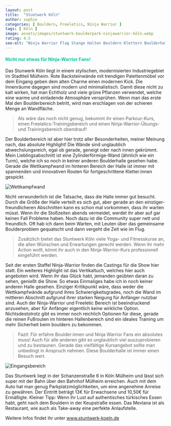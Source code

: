 ```yaml
---
layout: post
title:  "Stuntwerk Köln"
author: sophie
categories: [ Bouldern, Freeletics, Ninja Warrior ]
tags: [ Köln ]
image: assets/images/stuntwerk-boulderpark-ninjawarrior-köln.webp
rating: 4.5
seo-alt: "Ninja Warrior Flag Stange Halten Bouldern Klettern Boulderhalle Köln Stuntwerk Wettkampf"
---
```

#### <span style="color:#00c5a1">Nicht nur etwas für Ninja-Warrior Fans!</span>
Das Stunwerk Köln liegt in einem stylischen, modernisierten Industriegebiet im Stadtteil Mülheim. Rote Backsteinwände mit trendigen Palettenmöbel vor dem Eingang geben dem alten Charme einen modernen Kick. Die Innenräume dagegen sind modern und minimalistisch. Damit diese nicht zu kalt wirken, hat man Echtholz und viele grüne Pflanzen verwendet, welche eine warme und einladende Atmosphäre versprühen. Wenn man das erste Mal den Boulderbereich betritt, wird man erschlagen von der schieren Menge an Wandfläche.
> Als wäre das noch nicht genug, bekommt ihr einen Parkour-Kurs, einen Freelatics-Trainingsbereich und einen Ninja-Warrior-Übungs- und Trainingsbereich obendrauf!

Der Boulderbereich ist aber hier trotz aller Besonderheiten, meiner Meinung nach, das absolute Highlight! Die Wände sind unglaublich abwechslungsreich, egal ob gerade, geneigt oder nach innen gekrümmt. Mein Lieblingsabschnitt ist eine Zylinderförmige-Wand (ähnlich wie ein Turm), welche ich so noch in keiner anderen Boulderhalle gesehen habe. Gerade die Wettkampfwand im hinteren Bereich der Halle ist immer mit spannenden und innovativen Routen für fortgeschrittene Kletter:innen gespickt. 

<img src="/assets/images/einbinden/stuntwerk-köln-wettkampfwand.webp" alt="Wettkampfwand" title="Wettkampfwand" />

Nicht verwunderlich ist die Tatsache, dass die Halle immer gut besucht. Durch die Größe der Halle verteilt es sich gut, aber gerade an den einstiger-freundlicheren Abschnitten kann es schon mal vorkommen, dass ihr warten müsst. Wenn ihr die Stoßzeiten abends vermeidet, werdet ihr aber auf gar keinen Fall Probleme haben. Noch dazu ist die Community super nett und freundlich. Oft hab ich dann beim Warten, mit Leuten über das gemeinsame Boulderproblem gequatscht und dann vergeht die Zeit wie im Flug.

 > Zusätzlich bietet das Stuntwerk Köln viele Yoga- und Fitnesskurse an, die allen Wünschen und Erwartungen gerecht werden. Wenn ihr mehr Action wollt, könnt ihr auch in den Ninja-Warrior-Kurs professionell eingeführt werden. 

 Seit der ersten Staffel Ninja-Warrior finden die Castings für die Show hier statt. Ein weiteres Highlight ist das Vertikaltuch, welches hier auch angeboten wird. Wenn ihr das Glück habt, jemanden geübten daran zu sehen, genießt die Show. So etwas Einmaliges habe ich in noch keiner anderen Halle gesehen.
Einziger Kritikpunkt wäre, dass weder die Wettkampfwände aufgrund ihres Schwierigkeitsgrades, noch die Wand im mittleren Abschnitt aufgrund ihrer starken Neigung für Anfänger nutzbar sind. Auch der Ninja-Warrior und Freeletic Bereich ist beeindruckend anzusehen, aber für Anfänger eigentlich keine wirkliche Option. Nichtsdestotrotz gibt es immer noch reichlich Optionen für diese, gerade die reinen Fußrouten im hinteren Hallenbereich sind ein ideales Training um mehr Sicherheit beim bouldern zu bekommen.

>Fazit: Für erfahre Boulder:innen und Ninja Warrior Fans ein absolutes muss! Auch für alle anderen gibt es unglaublich viel auszuprobieren und zu bestaunen. Gerade das vielfältige Kursangebot sollte man unbedingt in Anspruch nehmen. Diese Boulderhalle ist immer einen Besuch wert.


<img src="/assets/images/einbinden/stuntwerk-köln-eingangsbereich.webp" alt="Eingangsbereich" title="Eingangsbereich" />

Das Stuntwerk liegt in der Schanzenstraße 6 in Köln Mülheim und lässt sich super mit der Bahn über den Bahnhof Mülheim erreichen. Auch mit dem Auto hat man genug Parkplatzmöglichkeiten, um eine angenehme Anreise zu gewähren. Der Eintritt beträgt 13€ für Erwachsene und 10,50€ für Ermäßigte.
Kleiner Tipp: Wenn ihr Lust auf authentisches türkisches Essen habt, geht nach dem Bouldern in der Keupstraße essen. Das Mevlana ist als Restaurant, wie auch als Take-away eine perfekte Anlaufstelle.

Weitere Infos findet ihr unter <a href="https://stuntwerk-koeln.de/" target="_blank">www.stuntwerk-koeln.de</a>
